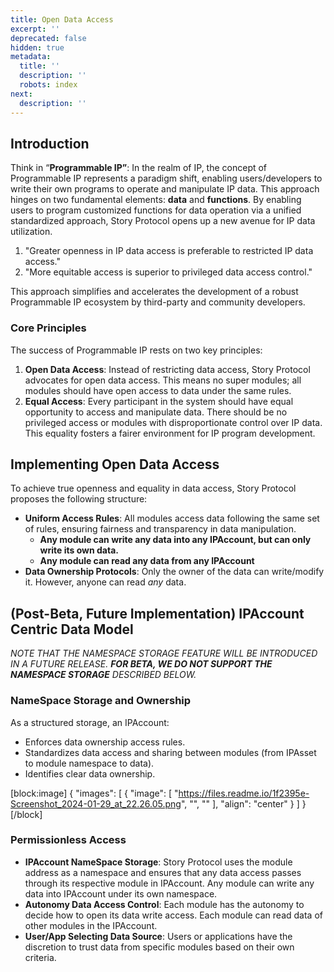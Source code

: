```yaml
---
title: Open Data Access
excerpt: ''
deprecated: false
hidden: true
metadata:
  title: ''
  description: ''
  robots: index
next:
  description: ''
---
```

## Introduction

Think in “**Programmable IP”**: In the realm of IP, the concept of Programmable IP represents a paradigm shift, enabling users/developers to write their own programs to operate and manipulate IP data. This approach hinges on two fundamental elements: **data** and **functions**. By enabling users to program customized functions for data operation via a unified standardized approach, Story Protocol opens up a new avenue for IP data utilization. 

1. "Greater openness in IP data access is preferable to restricted IP data access."
2. "More equitable access is superior to privileged data access control."

This approach simplifies and accelerates the development of a robust Programmable IP ecosystem by third-party and community developers.

### Core Principles

The success of Programmable IP rests on two key principles:

1. **Open Data Access**: Instead of restricting data access, Story Protocol advocates for open data access. This means no super modules; all modules should have open access to data under the same rules. 
2. **Equal Access**: Every participant in the system should have equal opportunity to access and manipulate data. There should be no privileged access or modules with disproportionate control over IP data. This equality fosters a fairer environment for IP program development.

## Implementing Open Data Access

To achieve true openness and equality in data access, Story Protocol proposes the following structure:

- **Uniform Access Rules**: All modules access data following the same set of rules, ensuring fairness and transparency in data manipulation.
  - **Any module can write any data into any IPAccount, but can only write its own data.**
  - **Any module can read any data from any IPAccount**
- **Data Ownership Protocols**: Only the owner of the data can write/modify it.  However, anyone can read _any_ data.

## (Post-Beta, Future Implementation) IPAccount Centric Data Model

_NOTE THAT THE NAMESPACE STORAGE FEATURE WILL BE INTRODUCED IN A FUTURE RELEASE. **FOR BETA, WE DO NOT SUPPORT THE NAMESPACE STORAGE** DESCRIBED BELOW._

### NameSpace Storage and Ownership

As a structured storage, an IPAccount:

- Enforces data ownership access rules.
- Standardizes data access and sharing between modules (from IPAsset to module namespace to data).
- Identifies clear data ownership.

[block:image]
{
  "images": [
    {
      "image": [
        "https://files.readme.io/1f2395e-Screenshot_2024-01-29_at_22.26.05.png",
        "",
        ""
      ],
      "align": "center"
    }
  ]
}
[/block]


### Permissionless Access

- **IPAccount NameSpace Storage**: Story Protocol uses the module address as a namespace and ensures that any data access passes through its respective module in IPAccount. Any module can write any data into IPAccount under its own namespace.
- **Autonomy Data Access Control**: Each module has the autonomy to decide how to open its data write access. Each module can read data of other modules in the IPAccount.
- **User/App Selecting Data Source**: Users or applications have the discretion to trust data from specific modules based on their own criteria.